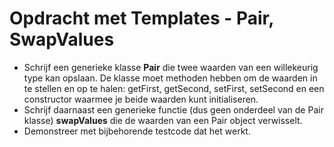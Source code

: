 # Opdracht met Templates - Pair, SwapValues
- Schrijf een generieke klasse **Pair** die twee waarden van een willekeurig type kan opslaan. De klasse moet methoden hebben om de waarden in te stellen en op te halen: getFirst, getSecond, setFirst, setSecond en een constructor waarmee je beide waarden kunt initialiseren.
- Schrijf daarnaast een generieke functie (dus geen onderdeel van de Pair klasse) **swapValues** die de waarden van een Pair object verwisselt.
- Demonstreer met bijbehorende testcode dat het werkt.